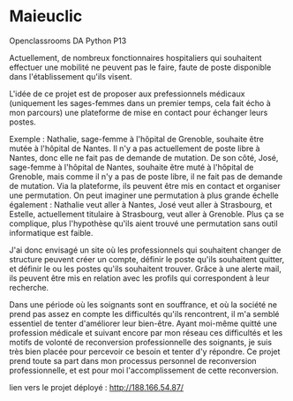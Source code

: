 # Maieuclic
Openclassrooms DA Python P13

Actuellement, de nombreux fonctionnaires hospitaliers qui souhaitent effectuer une mobilité ne peuvent pas le faire, faute de poste disponible dans l'établissement qu'ils visent.

L'idée de ce projet est de proposer aux prefessionnels médicaux (uniquement les sages-femmes dans un premier temps, cela fait écho à mon parcours) une plateforme de mise en contact pour échanger leurs postes.

Exemple : Nathalie, sage-femme à l'hôpital de Grenoble, souhaite être mutée à l'hôpital de Nantes. Il n'y a pas actuellement de poste libre à Nantes, donc elle ne fait pas de demande de mutation. De son côté, José, sage-femme à l'hôpital de Nantes, souhaite être muté à l'hôpital de Grenoble, mais comme il n'y a pas de poste libre, il ne fait pas de demande de mutation. Via la plateforme, ils peuvent être mis en contact et organiser une permutation. 
On peut imaginer une permutation à plus grande échelle également : Nathalie veut aller à Nantes, José veut aller à Strasbourg, et Estelle, actuellement titulaire à Strasbourg, veut aller à Grenoble. 
Plus ça se complique, plus l'hypothèse qu'ils aient trouvé une permutation sans outil informatique est faible.

J'ai donc envisagé un site où les professionnels qui souhaitent changer de structure peuvent créer un compte, définir le poste qu'ils souhaitent quitter, et définir le ou les postes qu'ils souhaitent trouver.
Grâce à une alerte mail, ils peuvent être mis en relation avec les profils qui correspondent à leur recherche.

Dans une période où les soignants sont en souffrance, et où la société ne prend pas assez en compte les difficultés qu'ils rencontrent, il m'a semblé essentiel de tenter d'améliorer leur bien-être. Ayant moi-même quitté une profession médicale et suivant encore par mon réseau ces difficultés et les motifs de volonté de reconversion professionnelle des soignants, je suis très bien placée pour percevoir ce besoin et tenter d'y répondre. Ce projet prend toute sa part dans mon processus personnel de reconversion professionnelle, et est pour moi l'accomplissement de cette reconversion.

lien vers le projet déployé : http://188.166.54.87/
